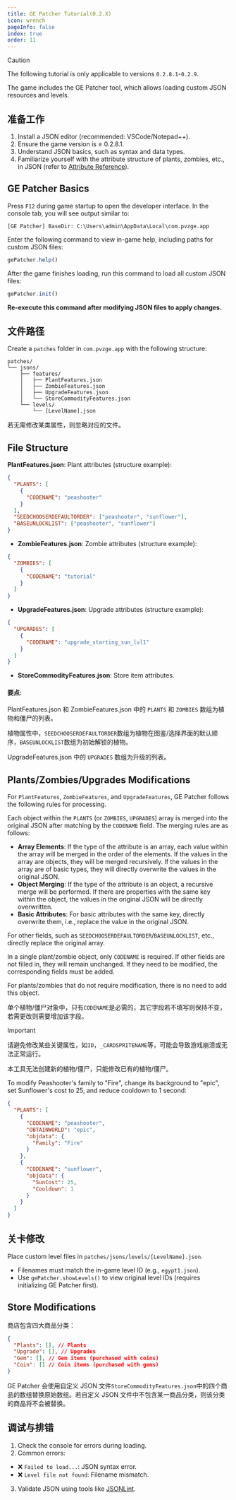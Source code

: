 ```yaml
---
title: GE Patcher Tutorial(0.2.X)
icon: wrench
pageInfo: false
index: true
order: 11
---
```


<script setup>
    import { onMounted } from 'vue';
    onMounted(() => {
        (window.adsbygoogle = window.adsbygoogle || []).push({});
    })
</script>

> [!caution]
> The following tutorial is only applicable to versions `0.2.8.1`-`0.2.9`.

The game includes the GE Patcher tool, which allows loading custom JSON resources and levels.

## 准备工作

1. Install a JSON editor (recommended: VSCode/Notepad++).
2. Ensure the game version is ≥ 0.2.8.1.
3. Understand JSON basics, such as syntax and data types.
4. Familiarize yourself with the attribute structure of plants, zombies, etc., in JSON (refer to [Attribute Reference](format.md)).

<ins class="adsbygoogle"
  style="display:block"
  data-ad-client="ca-pub-7637695321442015"
  data-ad-slot="3900516289"
  data-ad-format="auto"
  data-full-width-responsive="true"> </ins>

## GE Patcher Basics

Press `F12` during game startup to open the developer interface. In the console tab, you will see output similar to:

```
[GE Patcher] BaseDir: C:\Users\admin\AppData\Local\com.pvzge.app
```

Enter the following command to view in-game help, including paths for custom JSON files:

```javascript
gePatcher.help()
```

After the game finishes loading, run this command to load all custom JSON files:

```javascript
gePatcher.init()
```

**Re-execute this command after modifying JSON files to apply changes.**

## 文件路径

Create a `patches` folder in `com.pvzge.app` with the following structure:

```
patches/
└── jsons/
    ├── features/
    │   ├── PlantFeatures.json
    │   ├── ZombieFeatures.json
    │   ├── UpgradeFeatures.json
    │   └── StoreCommodityFeatures.json
    └── levels/
        └── [LevelName].json
```

若无需修改某类属性，则忽略对应的文件。

## File Structure

**PlantFeatures.json**: Plant attributes (structure example):

```json
{
  "PLANTS": [
    {
      "CODENAME": "peashooter"
    }
  ],
  "SEEDCHOOSERDEFAULTORDER": ["peashooter", "sunflower"],
  "BASEUNLOCKLIST": ["peashooter", "sunflower"]
}
```

- **ZombieFeatures.json**: Zombie attributes (structure example):

```json
{
  "ZOMBIES": [
    {
      "CODENAME": "tutorial"
    }
  ]
}
```

- **UpgradeFeatures.json**: Upgrade attributes (structure example):

```json
{
  "UPGRADES": [
    {
      "CODENAME": "upgrade_starting_sun_lvl1"
    }
  ]
}
```

- **StoreCommodityFeatures.json**: Store item attributes.

#### 要点:

PlantFeatures.json 和 ZombieFeatures.json 中的 `PLANTS` 和 `ZOMBIES` 数组为植物和僵尸的列表。

植物属性中，`SEEDCHOOSERDEFAULTORDER`数组为植物在图鉴/选择界面的默认顺序，`BASEUNLOCKLIST`数组为初始解锁的植物。

UpgradeFeatures.json 中的 `UPGRADES` 数组为升级的列表。

## Plants/Zombies/Upgrades Modifications

For `PlantFeatures`, `ZombieFeatures`, and `UpgradeFeatures`, GE Patcher follows the following rules for processing.

Each object within the `PLANTS` (or `ZOMBIES`, `UPGRADES`) array is merged into the original JSON after matching by the `CODENAME` field. The merging rules are as follows:

- **Array Elements**: If the type of the attribute is an array, each value within the array will be merged in the order of the elements. If the values in the array are objects, they will be merged recursively. If the values in the array are of basic types, they will directly overwrite the values in the original JSON.
- **Object Merging**: If the type of the attribute is an object, a recursive merge will be performed. If there are properties with the same key within the object, the values in the original JSON will be directly overwritten.
- **Basic Attributes**: For basic attributes with the same key, directly overwrite them, i.e., replace the value in the original JSON.

For other fields, such as `SEEDCHOOSERDEFAULTORDER`/`BASEUNLOCKLIST`, etc., directly replace the original array.

In a single plant/zombie object, only `CODENAME` is required. If other fields are not filled in, they will remain unchanged. If they need to be modified, the corresponding fields must be added.

For plants/zombies that do not require modification, there is no need to add this object.

单个植物/僵尸对象中，只有`CODENAME`是必需的，其它字段若不填写则保持不变，若需更改则需要增加该字段。

> [!important]
> 请避免修改某些关键属性，如`ID`，`_CARDSPRITENAME`等，可能会导致游戏崩溃或无法正常运行。
>
> 本工具无法创建新的植物/僵尸，只能修改已有的植物/僵尸。

To modify Peashooter's family to "Fire", change its background to "epic", set Sunflower's cost to 25, and reduce cooldown to 1 second:

```json
{
  "PLANTS": [
    {
      "CODENAME": "peashooter",
      "OBTAINWORLD": "epic",
      "objdata": {
        "Family": "Fire"
      }
    },
    {
      "CODENAME": "sunflower",
      "objdata": {
        "SunCost": 25,
        "Cooldown": 1
      }
    }
  ]
}
```

## 关卡修改

Place custom level files in `patches/jsons/levels/[LevelName].json`.

- Filenames must match the in-game level ID (e.g., `egypt1.json`).
- Use `gePatcher.showLevels()` to view original level IDs (requires initializing GE Patcher first).

## Store Modifications

商店包含四大商品分类：

```json
{
  "Plants": [], // Plants
  "Upgrade": [], // Upgrades
  "Gem": [], // Gem items (purchased with coins)
  "Coin": [] // Coin items (purchased with gems)
}
```

GE Patcher 会使用自定义 JSON 文件`StoreCommodityFeatures.json`中的四个商品的数组替换原始数组。若自定义 JSON 文件中不包含某一商品分类，则该分类的商品将不会被替换。

## 调试与排错

1. Check the console for errors during loading.
2. Common errors:
  - ❌ `Failed to load...`: JSON syntax error.
  - ❌ `Level file not found`: Filename mismatch.
3. Validate JSON using tools like [JSONLint](https://jsonlint.com/).
